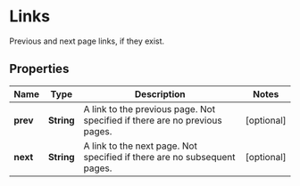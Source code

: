 

# Links

Previous and next page links, if they exist.

## Properties

| Name | Type | Description | Notes |
|------------ | ------------- | ------------- | -------------|
|**prev** | **String** | A link to the previous page. Not specified if there are no previous pages. |  [optional] |
|**next** | **String** | A link to the next page. Not specified if there are no subsequent pages. |  [optional] |



